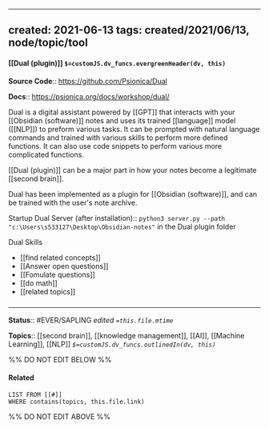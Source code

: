 
---
created: 2021-06-13
tags: created/2021/06/13, node/topic/tool
---

#### [[Dual (plugin)]] `$=customJS.dv_funcs.evergreenHeader(dv, this)`

**Source Code**:: https://github.com/Psionica/Dual

**Docs**:: https://psionica.org/docs/workshop/dual/

Dual is a digital assistant powered by [[GPT]] that interacts with your [[Obsidian (software)]] notes and uses its trained [[language]] model ([[NLP]]) to preform various tasks. It can be prompted with natural language commands and trained with various skills to perform more defined functions. It can also use code snippets to perform various more complicated functions.

[[Dual (plugin)]] can be a major part in how your notes become a legitimate [[second brain]].

Dual has been implemented as a plugin for [[Obsidian (software)]], and can be trained with the user's note archive. 

Startup Dual Server (after installation):: `python3 server.py --path "c:\Users\s533127\Desktop\Obsidian-notes"` in the Dual plugin folder

Dual Skills
- [[find related concepts]]
- [[Answer open questions]]
- [[Fomulate questions]]
- [[do math]]
- [[related topics]]

### <hr class="footnote"/>

**Status**:: #EVER/SAPLING 
*edited `=this.file.mtime`*

**Topics**:: [[second brain]], [[knowledge management]],  [[AI]], [[Machine Learning]], [[NLP]]
*`$=customJS.dv_funcs.outlinedIn(dv, this)`*

%% DO NOT EDIT BELOW %%
#### Related 
```dataview
LIST FROM [[#]]
WHERE contains(topics, this.file.link)
```
%% DO NOT EDIT ABOVE %%
